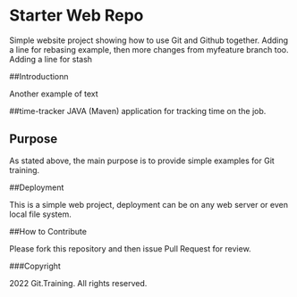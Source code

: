 # Starter Web Repo

Simple website project showing how to use Git and Github together.
Adding a line for rebasing example, then more changes from myfeature branch too.
Adding a line for stash


##Introductionn

Another example of text

##time-tracker
JAVA (Maven) application for tracking time on the job.

## Purpose

As stated above, the main purpose is to provide simple examples for Git training.

##Deployment

This is a simple web project, deployment can be on any web server or even local file system.

##How to Contribute

Please fork this repository and then issue Pull Request for review.

###Copyright

2022 Git.Training. All rights reserved.
